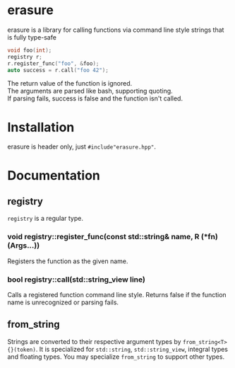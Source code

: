 # erasure
erasure is a library for calling functions via command line style strings that is fully type-safe

````c++
void foo(int);
registry r;
r.register_func("foo", &foo);
auto success = r.call("foo 42");
````

The return value of the function is ignored.  
The arguments are parsed like bash, supporting quoting.  
If parsing fails, success is false and the function isn't called.  


# Installation
erasure is header only, just `#include"erasure.hpp"`.

# Documentation

## registry
`registry` is a regular type.

### void registry::register_func(const std::string& name, R (\*fn)(Args...))
Registers the function as the given name.

### bool registry::call(std::string_view line)
Calls a registered function command line style. Returns false if the function name is unrecognized or parsing fails.

## from_string
Strings are converted to their respective argument types by `from_string<T>{}(token)`.
It is specialized for `std::string`, `std::string_view`, integral types and floating types.
You may specialize `from_string` to support other types.

